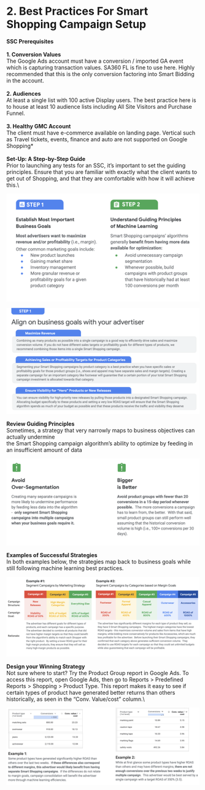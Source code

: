 # 2. Best Practices For Smart Shopping Campaign Setup

**SSC Prerequisites**\
\
**1. Conversion Values**\
The Google Ads account must have a conversion / imported GA event which is capturing transaction values. SA360 FL is fine to use here. Highly recommended that this is the only conversion factoring into Smart Bidding in the account.\
\
**2. Audiences**\
At least a single list with 100 active Display users. The best practice here is to house at least 10 audience lists including All Site Visitors and Purchase Funnel.\
\
**3. Healthy GMC Account**\
The client must have e-commerce available on landing page. Vertical such as Travel tickets, events, finance and auto are not supported on Google Shopping\*\
\
**Set-Up: A Step-by-Step Guide**\
Prior to launching any tests for an SSC, it’s important to set the guiding principles. Ensure that you are familiar with exactly what the client wants to get out of Shopping, and that they are comfortable with how it will achieve this.\


![](<../../../../.gitbook/assets/image (114).png>)

![](<../../../../.gitbook/assets/image (24).png>)

**Review Guiding Principles**\
Sometimes, a strategy that very narrowly maps to business objectives can actually undermine\
the Smart Shopping campaign algorithm’s ability to optimize by feeding in an insufficient amount of data

![](<../../../../.gitbook/assets/image (124).png>)

**Examples of Successful Strategies**\
In both examples below, the strategies map back to business goals while still following machine learning best practices.

![](<../../../../.gitbook/assets/image (91).png>)

**Design your Winning Strategy**\
Not sure where to start? Try the Product Group report in Google Ads. To access this report, open Google Ads, then go to Reports > Predefined Reports > Shopping > Product Type. This report makes it easy to see if certain types of product have generated better returns than others historically, as seen in the “Conv. Value/cost” column.\


![](<../../../../.gitbook/assets/image (72).png>)

